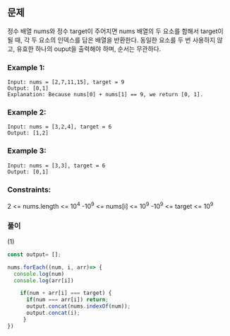 ## 문제

정수 배열 nums와 정수 target이 주어지면 nums 배열의 두 요소를 합해서 target이 될 때, 각 두 요소의 인덱스를 담은 배열을 반환한다.
동일한 요소를 두 번 사용하지 않고, 유효한 하나의 ouput을 출력해야 하며, 순서는 무관하다.

### Example 1:
```
Input: nums = [2,7,11,15], target = 9
Output: [0,1]
Explanation: Because nums[0] + nums[1] == 9, we return [0, 1].
```

### Example 2:
```
Input: nums = [3,2,4], target = 6
Output: [1,2]
```

### Example 3:
```
Input: nums = [3,3], target = 6
Output: [0,1]
```

### Constraints:

2 <= nums.length <= 10<sup>4</sup>
-10<sup>9</sup> <= nums[i] <= 10<sup>9</sup>
-10<sup>9</sup> <= target <= 10<sup>9</sup>

### 풀이
(1)
```javascript
const output= [];

nums.forEach((num, i, arr)=> {
  console.log(num)
  console.log(arr[i])

    if(num + arr[i] === target) {
      if(num === arr[i]) return;
      output.concat(nums.indexOf(num));
      output.concat(i);
 	 }
})
```
